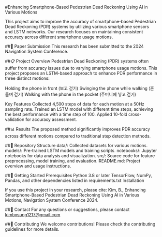 #Enhancing Smartphone-Based Pedestrian Dead Reckoning Using AI in Various Motions

This project aims to improve the accuracy of smartphone-based Pedestrian Dead Reckoning (PDR) systems by utilizing various smartphone sensors and LSTM networks. Our research focuses on maintaining consistent accuracy across different smartphone usage motions.

##📑 Paper Submission
This research has been submitted to the 2024 Navigation System Conference.

##📋 Project Overview
Pedestrian Dead Reckoning (PDR) systems often suffer from accuracy issues due to varying smartphone usage motions. This project proposes an LSTM-based approach to enhance PDR performance in three distinct motions:

Holding the phone in front (보고 걷기)
Swinging the phone while walking (흔들며 걷기)
Walking with the phone in the pocket (주머니에 넣고 걷기)

Key Features
Collected 4,500 steps of data for each motion at a 50Hz sampling rate.
Trained an LSTM model with different time steps, achieving the best performance with a time step of 100.
Applied 10-fold cross-validation for accuracy assessment.

##📊 Results
The proposed method significantly improves PDR accuracy across different motions compared to traditional step detection methods.

##📂 Repository Structure
data/: Collected datasets for various motions.
models/: Pre-trained LSTM models and training scripts.
notebooks/: Jupyter notebooks for data analysis and visualization.
src/: Source code for feature preprocessing, model training, and evaluation.
README.md: Project overview and usage instructions.

##🚀 Getting Started
Prerequisites
Python 3.8 or later
TensorFlow, NumPy, Pandas, and other dependencies listed in requirements.txt
Installation

If you use this project in your research, please cite:
Kim, B., Enhancing Smartphone-Based Pedestrian Dead Reckoning Using AI in Various Motions, Navigation System Conference 2024.

##📧 Contact
For any questions or suggestions, please contact kimbosung1217@gmail.com

##🤝 Contributing
We welcome contributions! Please check the contributing guidelines for more details.
